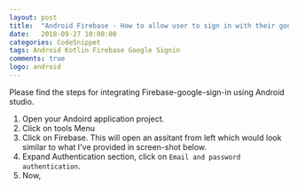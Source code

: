 ```yaml
---
layout: post
title:  "Android Firebase - How to allow user to sign in with their google account?"
date:   2018-09-27 10:00:00
categories: CodeSnippet
tags: Android Kotlin Firebase Google Signin
comments: true
logo: android
---
```


Please find the steps for integrating Firebase-google-sign-in using Android studio.

1. Open your Andoird application project.
2. Click on tools Menu
3. Click on Firebase. This will open an assitant from left which would look similar to what I've provided in screen-shot below.
4. Expand Authentication section, click on `Email and password authentication`.
5. Now, 
